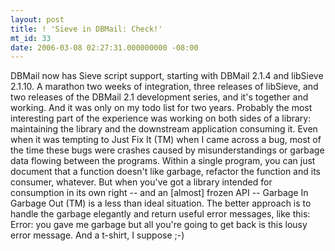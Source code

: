 ```yaml
---
layout: post
title: ! 'Sieve in DBMail: Check!'
mt_id: 33
date: 2006-03-08 02:27:31.000000000 -08:00
---
```

DBMail now has Sieve script support, starting with DBMail 2.1.4 and libSieve 2.1.10. A marathon two weeks of integration, three releases of libSieve, and two releases of the DBMail 2.1 development series, and it's together and working. And it was only on my todo list for two years. Probably the most interesting part of the experience was working on both sides of a library: maintaining the library and the downstream application consuming it. Even when it was tempting to Just Fix It (TM) when I came across a bug, most of the time these bugs were crashes caused by misunderstandings or garbage data flowing between the programs. Within a single program, you can just document that a function doesn't like garbage, refactor the function and its consumer, whatever. But when you've got a library intended for consumption in its own right -- and an [almost] frozen API -- Garbage In Garbage Out (TM) is a less than ideal situation. The better approach is to handle the garbage elegantly and return useful error messages, like this: Error: you gave me garbage but all you're going to get back is this lousy error message. And a t-shirt, I suppose ;-)
